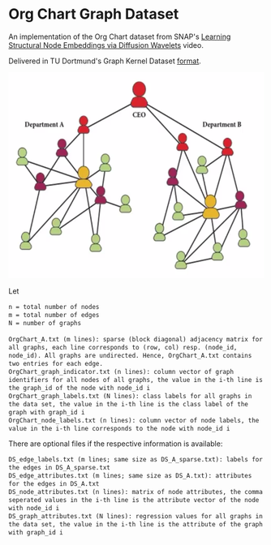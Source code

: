 # Org Chart Graph Dataset

An implementation of the Org Chart dataset from SNAP's [Learning Structural Node Embeddings via Diffusion Wavelets](https://www.youtube.com/watch?v=S4QZiUPJkRI) video.

Delivered in TU Dortmund's Graph Kernel Dataset [format](https://ls11-www.cs.tu-dortmund.de/staff/morris/graphkerneldatasets#file_format).


![Org Chart](dataset.png "Org Chart")

 Let

    n = total number of nodes
    m = total number of edges
    N = number of graphs

    OrgChart_A.txt (m lines): sparse (block diagonal) adjacency matrix for all graphs, each line corresponds to (row, col) resp. (node_id, node_id). All graphs are undirected. Hence, OrgChart_A.txt contains two entries for each edge.
    OrgChart_graph_indicator.txt (n lines): column vector of graph identifiers for all nodes of all graphs, the value in the i-th line is the graph_id of the node with node_id i
    OrgChart_graph_labels.txt (N lines): class labels for all graphs in the data set, the value in the i-th line is the class label of the graph with graph_id i
    OrgChart_node_labels.txt (n lines): column vector of node labels, the value in the i-th line corresponds to the node with node_id i

There are optional files if the respective information is available:

    DS_edge_labels.txt (m lines; same size as DS_A_sparse.txt): labels for the edges in DS_A_sparse.txt
    DS_edge_attributes.txt (m lines; same size as DS_A.txt): attributes for the edges in DS_A.txt
    DS_node_attributes.txt (n lines): matrix of node attributes, the comma seperated values in the i-th line is the attribute vector of the node with node_id i
    DS_graph_attributes.txt (N lines): regression values for all graphs in the data set, the value in the i-th line is the attribute of the graph with graph_id i
